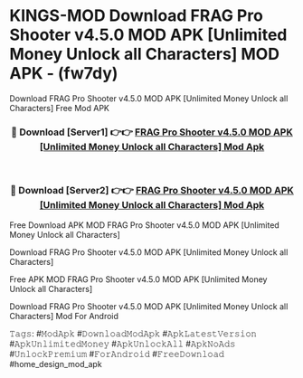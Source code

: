 # KINGS-MOD Download FRAG Pro Shooter v4.5.0 MOD APK [Unlimited Money Unlock all Characters] MOD APK - (fw7dy)
Download FRAG Pro Shooter v4.5.0 MOD APK [Unlimited Money Unlock all Characters] Free Mod APK

<div align="center">
<h3>🔴 Download [Server1] 👉👉 <a href="https://apk-comot.site?title=FRAG_Pro_Shooter_v4.5.0_MOD_APK_[Unlimited_Money_Unlock_all_Characters]">FRAG Pro Shooter v4.5.0 MOD APK [Unlimited Money Unlock all Characters] Mod Apk</a></h3><br>

<h3>🔴 Download [Server2] 👉👉 <a href="https://apk-comot.site?title=FRAG_Pro_Shooter_v4.5.0_MOD_APK_[Unlimited_Money_Unlock_all_Characters]">FRAG Pro Shooter v4.5.0 MOD APK [Unlimited Money Unlock all Characters] Mod Apk</a></h3>
</div>


Free Download APK MOD FRAG Pro Shooter v4.5.0 MOD APK [Unlimited Money Unlock all Characters]

Download FRAG Pro Shooter v4.5.0 MOD APK [Unlimited Money Unlock all Characters] 

Free APK MOD FRAG Pro Shooter v4.5.0 MOD APK [Unlimited Money Unlock all Characters] 

Download FRAG Pro Shooter v4.5.0 MOD APK [Unlimited Money Unlock all Characters] Mod For Android

𝚃𝚊𝚐𝚜: #𝙼𝚘𝚍𝙰𝚙𝚔 #𝙳𝚘𝚠𝚗𝚕𝚘𝚊𝚍𝙼𝚘𝚍𝙰𝚙𝚔 #𝙰𝚙𝚔𝙻𝚊𝚝𝚎𝚜𝚝𝚅𝚎𝚛𝚜𝚒𝚘𝚗 #𝙰𝚙𝚔𝚄𝚗𝚕𝚒𝚖𝚒𝚝𝚎𝚍𝙼𝚘𝚗𝚎𝚢 #𝙰𝚙𝚔𝚄𝚗𝚕𝚘𝚌𝚔𝙰𝚕𝚕 #𝙰𝚙𝚔𝙽𝚘𝙰𝚍𝚜 #𝚄𝚗𝚕𝚘𝚌𝚔𝙿𝚛𝚎𝚖𝚒𝚞𝚖 #𝙵𝚘𝚛𝙰𝚗𝚍𝚛𝚘𝚒𝚍 #𝙵𝚛𝚎𝚎𝙳𝚘𝚠𝚗𝚕𝚘𝚊𝚍 #home_design_mod_apk